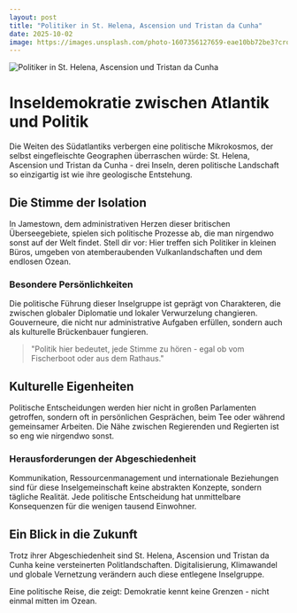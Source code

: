 ```yaml
---
layout: post
title: "Politiker in St. Helena, Ascension und Tristan da Cunha"
date: 2025-10-02
image: https://images.unsplash.com/photo-1607356127659-eae10bb72be3?crop=entropy&cs=tinysrgb&fit=max&fm=jpg&ixid=M3w3OTQ0MzZ8MHwxfHNlYXJjaHwxfHxQb2xpdGlrZXIlMjBTdC4lMjBIZWxlbmElMkMlMjBBc2NlbnNpb24lMjB1bmQlMjBUcmlzdGFuJTIwZGElMjBDdW5oYXxlbnwwfDB8fHwxNzU5Mzc1MzQ5fDA&ixlib=rb-4.1.0&q=80&w=1080
---
```


![Politiker in St. Helena, Ascension und Tristan da Cunha](https://images.unsplash.com/photo-1607356127659-eae10bb72be3?crop=entropy&cs=tinysrgb&fit=max&fm=jpg&ixid=M3w3OTQ0MzZ8MHwxfHNlYXJjaHwxfHxQb2xpdGlrZXIlMjBTdC4lMjBIZWxlbmElMkMlMjBBc2NlbnNpb24lMjB1bmQlMjBUcmlzdGFuJTIwZGElMjBDdW5oYXxlbnwwfDB8fHwxNzU5Mzc1MzQ5fDA&ixlib=rb-4.1.0&q=80&w=1080)

# Inseldemokratie zwischen Atlantik und Politik

Die Weiten des Südatlantiks verbergen eine politische Mikrokosmos, der selbst eingefleischte Geographen überraschen würde: St. Helena, Ascension und Tristan da Cunha - drei Inseln, deren politische Landschaft so einzigartig ist wie ihre geologische Entstehung.

## Die Stimme der Isolation

In Jamestown, dem administrativen Herzen dieser britischen Überseegebiete, spielen sich politische Prozesse ab, die man nirgendwo sonst auf der Welt findet. Stell dir vor: Hier treffen sich Politiker in kleinen Büros, umgeben von atemberaubenden Vulkanlandschaften und dem endlosen Ozean.

### Besondere Persönlichkeiten

Die politische Führung dieser Inselgruppe ist geprägt von Charakteren, die zwischen globaler Diplomatie und lokaler Verwurzelung changieren. Gouverneure, die nicht nur administrative Aufgaben erfüllen, sondern auch als kulturelle Brückenbauer fungieren.

> "Politik hier bedeutet, jede Stimme zu hören - egal ob vom Fischerboot oder aus dem Rathaus."

## Kulturelle Eigenheiten

Politische Entscheidungen werden hier nicht in großen Parlamenten getroffen, sondern oft in persönlichen Gesprächen, beim Tee oder während gemeinsamer Arbeiten. Die Nähe zwischen Regierenden und Regierten ist so eng wie nirgendwo sonst.

### Herausforderungen der Abgeschiedenheit

Kommunikation, Ressourcenmanagement und internationale Beziehungen sind für diese Inselgemeinschaft keine abstrakten Konzepte, sondern tägliche Realität. Jede politische Entscheidung hat unmittelbare Konsequenzen für die wenigen tausend Einwohner.

## Ein Blick in die Zukunft

Trotz ihrer Abgeschiedenheit sind St. Helena, Ascension und Tristan da Cunha keine versteinerten Politlandschaften. Digitalisierung, Klimawandel und globale Vernetzung verändern auch diese entlegene Inselgruppe.

Eine politische Reise, die zeigt: Demokratie kennt keine Grenzen - nicht einmal mitten im Ozean.